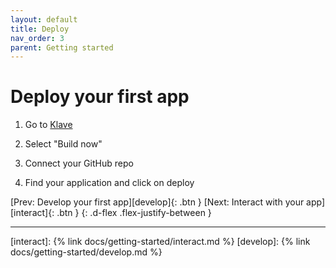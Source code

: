 ```yaml
---
layout: default
title: Deploy
nav_order: 3
parent: Getting started
---
```


# Deploy your first app

1. Go to [Klave](https://klave.network/)

2. Select "Build now"

3. Connect your GitHub repo

4. Find your application and click on deploy

[Prev: Develop your first app][develop]{: .btn } [Next: Interact with your app][interact]{: .btn }
{: .d-flex .flex-justify-between }

---
[interact]: {% link docs/getting-started/interact.md %}
[develop]: {% link docs/getting-started/develop.md %}